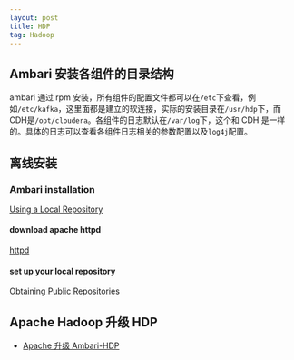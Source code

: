 ```yaml
---
layout: post
title: HDP
tag: Hadoop
---
```


## Ambari 安装各组件的目录结构
ambari 通过 rpm 安装，所有组件的配置文件都可以在`/etc`下查看，例如`/etc/kafka`，这里面都是建立的软连接，实际的安装目录在`/usr/hdp`下，而CDH是`/opt/cloudera`。各组件的日志默认在`/var/log`下，这个和 CDH 是一样的。具体的日志可以查看各组件日志相关的参数配置以及`log4j`配置。

## 离线安装
### Ambari installation 
[Using a Local Repository](https://docs.hortonworks.com/HDPDocuments/Ambari-2.6.1.5/bk_ambari-installation/content/ch_using-local-repos.html)

#### download apache httpd
[httpd](httpd.apache.org/download.cgi)

#### set up your local repository
[Obtaining Public Repositories](https://docs.hortonworks.com/HDPDocuments/Ambari-2.6.2.2/bk_ambari-installation/content/ch_obtaining-public-repos.html)

## Apache Hadoop 升级 HDP
* [Apache 升级 Ambari-HDP](https://zhuanlan.zhihu.com/p/58644610)